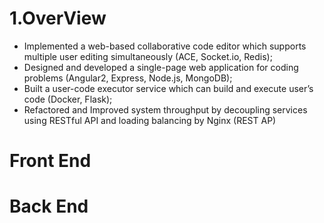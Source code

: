 # 1.OverView 

- Implemented a web-based collaborative code editor which supports multiple user editing simultaneously (ACE, Socket.io, Redis);
- Designed and developed a single-page web application for coding problems (Angular2, Express, Node.js, MongoDB);
- Built a user-code executor service which can build and execute user’s code (Docker, Flask);
- Refactored and Improved system throughput by decoupling services using RESTful API and loading balancing by Nginx (REST AP)

# Front End


# Back End
